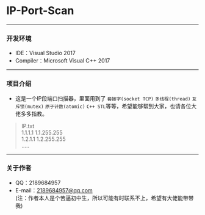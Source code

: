 # IP-Port-Scan
---------
### 开发环境
* IDE：Visual Studio 2017<br>
* Compiler：Microsoft Visual C++ 2017<br>
---------
### 项目介绍
* 这是一个IP段端口扫描器，里面用到了 `套接字(socket TCP)` `多线程(thread)` `互斥锁(mutex)` `原子计数(atomic)` `C++ STL`等等，希望能够帮到大家，也请各位大佬多多指教。<br>
>IP.txt<br>
>1.1.1.1 1.1.255.255<br>
>1.2.1.1 1.2.255.255<br>
>.....<br>
---------
### 关于作者
* QQ：2189684957<br>
* E-mail：2189684957@qq.com<br>
(注：作者本人是个苦逼初中生，所以可能有时联系不上，希望有大佬能带带我)
